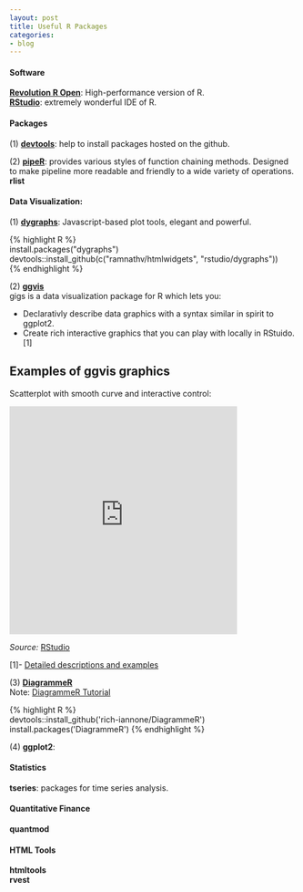 ```yaml
---
layout: post
title: Useful R Packages
categories:
- blog
---
```


#### Software  
[**Revolution R Open**](http://mran.revolutionanalytics.com/documents/rro/installation/#sysreq): High-performance version of R.  
[**RStudio**](http://www.rstudio.com/products/rstudio/): extremely wonderful IDE of R.


#### Packages

(1) **[devtools](https://github.com/hadley/devtools)**: help to install packages hosted on the github. 


(2) **[pipeR](http://renkun.me/pipeR/)**: provides various styles of function chaining methods. Designed to make pipeline more readable and friendly to a wide variety of operations.
**rlist**  



#### Data Visualization:
(1) **[dygraphs](http://rstudio.github.io/dygraphs/)**: Javascript-based plot tools, elegant and powerful.   

{% highlight R %}  
install.packages("dygraphs")  
devtools::install_github(c("ramnathv/htmlwidgets", "rstudio/dygraphs"))  
{% endhighlight %}

(2) **[ggvis](http://ggvis.rstudio.com)**  
gigs is a data visualization package for R which lets you:  
- Declarativly describe data graphics with a syntax similar in spirit to ggplot2.  
- Create rich interactive graphics that you can play with locally in RStuido. [1]


<div id="examples-of-ggvis-graphics" class="section level2">
<h2>Examples of ggvis graphics</h2>
</ul>
</nav>
</div>
</div>
<script type="text/javascript">
var plot_id383717576_spec = {
    "data": [
        {
            "name": "faithful0/bin1/stack2",
            "format": {
                "type": "csv",
                "parse": {
                    "xmin_": "number",
                    "xmax_": "number",
                    "stack_upr_": "number",
                    "stack_lwr_": "number"
                }
            },
            "values": "\"xmin_\",\"xmax_\",\"stack_upr_\",\"stack_lwr_\"\n1.5,1.7,3,0\n1.7,1.9,37,0\n1.9,2.1,26,0\n2.1,2.3,16,0\n2.3,2.5,10,0\n2.5,2.7,2,0\n2.7,2.9,3,0\n2.9,3.1,1,0\n3.1,3.3,0,0\n3.3,3.5,8,0\n3.5,3.7,7,0\n3.7,3.9,14,0\n3.9,4.1,25,0\n4.1,4.3,27,0\n4.3,4.5,36,0\n4.5,4.7,31,0\n4.7,4.9,19,0\n4.9,5.1,7,0"
        },
        {
            "name": "scale/x",
            "format": {
                "type": "csv",
                "parse": {
                    "domain": "number"
                }
            },
            "values": "\"domain\"\n1.32\n5.28"
        },
        {
            "name": "scale/y",
            "format": {
                "type": "csv",
                "parse": {
                    "domain": "number"
                }
            },
            "values": "\"domain\"\n0\n38.85"
        }
    ],
    "scales": [
        {
            "name": "x",
            "domain": {
                "data": "scale/x",
                "field": "data.domain"
            },
            "zero": false,
            "nice": false,
            "clamp": false,
            "range": "width"
        },
        {
            "name": "y",
            "domain": {
                "data": "scale/y",
                "field": "data.domain"
            },
            "zero": false,
            "nice": false,
            "clamp": false,
            "range": "height"
        }
    ],
    "marks": [
        {
            "type": "rect",
            "properties": {
                "update": {
                    "stroke": {
                        "value": "#000000"
                    },
                    "fill": {
                        "value": "#ffffdd"
                    },
                    "x": {
                        "scale": "x",
                        "field": "data.xmin_"
                    },
                    "x2": {
                        "scale": "x",
                        "field": "data.xmax_"
                    },
                    "y": {
                        "scale": "y",
                        "field": "data.stack_upr_"
                    },
                    "y2": {
                        "scale": "y",
                        "field": "data.stack_lwr_"
                    }
                },
                "hover": {
                    "fill": {
                        "value": "#eebbbb"
                    }
                },
                "ggvis": {
                    "data": {
                        "value": "faithful0/bin1/stack2"
                    }
                }
            },
            "from": {
                "data": "faithful0/bin1/stack2"
            }
        }
    ],
    "width": 400,
    "height": 150,
    "legends": [

    ],
    "axes": [
        {
            "type": "x",
            "scale": "x",
            "orient": "bottom",
            "title": "eruptions",
            "layer": "back",
            "grid": true
        },
        {
            "type": "y",
            "scale": "y",
            "orient": "left",
            "title": "count",
            "layer": "back",
            "grid": true
        }
    ],
    "padding": null,
    "ggvis_opts": {
        "keep_aspect": false,
        "resizable": true,
        "padding": {

        },
        "duration": 250,
        "renderer": "svg",
        "hover_duration": 0,
        "width": 400,
        "height": 150
    },
    "handlers": null
}
;
ggvis.getPlot("plot_id383717576").parseSpec(plot_id383717576_spec);
</script></p>
<p>Scatterplot with smooth curve and interactive control:</p>
<iframe id="histogram" src="https://winston.shinyapps.io/ggvis-quick-examples-smooth-span/?viewer_pane=1" style="border: none; width: 400px; height: 400px"></iframe>


</body>
</html>

*Source:* [RStudio](www.rstudio.com)

[1]- [Detailed descriptions and examples](http://ggvis.rstudio.com)

(3) **[DiagrammeR](http://rich-iannone.github.io/DiagrammeR/docs.html)**  
Note: [DiagrammeR Tutorial](https://github.com/rich-iannone/DiagrammeR)
  
{% highlight R %}  
devtools::install_github('rich-iannone/DiagrammeR')
install.packages('DiagrammeR') 
{% endhighlight %}
  
(4) **ggplot2**:


#### Statistics 
**tseries**: packages for time series analysis.

#### Quantitative Finance  
**quantmod**  

#### HTML Tools

**htmltools**  
**rvest**

